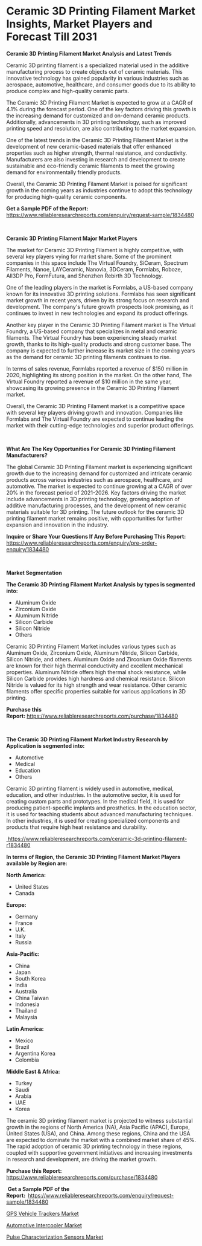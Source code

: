 <p><h1>Ceramic 3D Printing Filament Market Insights, Market Players and Forecast Till 2031</h1></p><p><strong>Ceramic 3D Printing Filament Market Analysis and Latest Trends</strong></p>
<p><p>Ceramic 3D printing filament is a specialized material used in the additive manufacturing process to create objects out of ceramic materials. This innovative technology has gained popularity in various industries such as aerospace, automotive, healthcare, and consumer goods due to its ability to produce complex and high-quality ceramic parts.</p><p>The Ceramic 3D Printing Filament Market is expected to grow at a CAGR of 4.1% during the forecast period. One of the key factors driving this growth is the increasing demand for customized and on-demand ceramic products. Additionally, advancements in 3D printing technology, such as improved printing speed and resolution, are also contributing to the market expansion.</p><p>One of the latest trends in the Ceramic 3D Printing Filament Market is the development of new ceramic-based materials that offer enhanced properties such as higher strength, thermal resistance, and conductivity. Manufacturers are also investing in research and development to create sustainable and eco-friendly ceramic filaments to meet the growing demand for environmentally friendly products.</p><p>Overall, the Ceramic 3D Printing Filament Market is poised for significant growth in the coming years as industries continue to adopt this technology for producing high-quality ceramic components.</p></p>
<p><strong>Get a Sample PDF of the Report:&nbsp;</strong> <a href="https://www.reliableresearchreports.com/enquiry/request-sample/1834480">https://www.reliableresearchreports.com/enquiry/request-sample/1834480</a></p>
<p>&nbsp;</p>
<p><strong>Ceramic 3D Printing Filament Major Market Players</strong></p>
<p><p>The market for Ceramic 3D Printing Filament is highly competitive, with several key players vying for market share. Some of the prominent companies in this space include The Virtual Foundry, SiCeram, Spectrum Filaments, Nanoe, LAYCeramic, Nanovia, 3DCeram, Formlabs, Roboze, All3DP Pro, FormFutura, and Shenzhen Rebirth 3D Technology.</p><p>One of the leading players in the market is Formlabs, a US-based company known for its innovative 3D printing solutions. Formlabs has seen significant market growth in recent years, driven by its strong focus on research and development. The company's future growth prospects look promising, as it continues to invest in new technologies and expand its product offerings.</p><p>Another key player in the Ceramic 3D Printing Filament market is The Virtual Foundry, a US-based company that specializes in metal and ceramic filaments. The Virtual Foundry has been experiencing steady market growth, thanks to its high-quality products and strong customer base. The company is expected to further increase its market size in the coming years as the demand for ceramic 3D printing filaments continues to rise.</p><p>In terms of sales revenue, Formlabs reported a revenue of $150 million in 2020, highlighting its strong position in the market. On the other hand, The Virtual Foundry reported a revenue of $10 million in the same year, showcasing its growing presence in the Ceramic 3D Printing Filament market.</p><p>Overall, the Ceramic 3D Printing Filament market is a competitive space with several key players driving growth and innovation. Companies like Formlabs and The Virtual Foundry are expected to continue leading the market with their cutting-edge technologies and superior product offerings.</p></p>
<p>&nbsp;</p>
<p><strong>What Are The Key Opportunities For Ceramic 3D Printing Filament Manufacturers?</strong></p>
<p><p>The global Ceramic 3D Printing Filament market is experiencing significant growth due to the increasing demand for customized and intricate ceramic products across various industries such as aerospace, healthcare, and automotive. The market is expected to continue growing at a CAGR of over 20% in the forecast period of 2021-2026. Key factors driving the market include advancements in 3D printing technology, growing adoption of additive manufacturing processes, and the development of new ceramic materials suitable for 3D printing. The future outlook for the ceramic 3D printing filament market remains positive, with opportunities for further expansion and innovation in the industry.</p></p>
<p><strong>Inquire or Share Your Questions If Any Before Purchasing This Report:</strong> <a href="https://www.reliableresearchreports.com/enquiry/pre-order-enquiry/1834480">https://www.reliableresearchreports.com/enquiry/pre-order-enquiry/1834480</a></p>
<p>&nbsp;</p>
<p><strong>Market Segmentation</strong></p>
<p><strong>The Ceramic 3D Printing Filament Market Analysis by types is segmented into:</strong></p>
<p><ul><li>Aluminum Oxide</li><li>Zirconium Oxide</li><li>Aluminum Nitride</li><li>Silicon Carbide</li><li>Silicon Nitride</li><li>Others</li></ul></p>
<p><p>Ceramic 3D Printing Filament Market includes various types such as Aluminum Oxide, Zirconium Oxide, Aluminum Nitride, Silicon Carbide, Silicon Nitride, and others. Aluminum Oxide and Zirconium Oxide filaments are known for their high thermal conductivity and excellent mechanical properties. Aluminum Nitride offers high thermal shock resistance, while Silicon Carbide provides high hardness and chemical resistance. Silicon Nitride is valued for its high strength and wear resistance. Other ceramic filaments offer specific properties suitable for various applications in 3D printing.</p></p>
<p><strong>Purchase this Report:&nbsp;</strong><a href="https://www.reliableresearchreports.com/purchase/1834480">https://www.reliableresearchreports.com/purchase/1834480</a></p>
<p>&nbsp;</p>
<p><strong>The Ceramic 3D Printing Filament Market Industry Research by Application is segmented into:</strong></p>
<p><ul><li>Automotive</li><li>Medical</li><li>Education</li><li>Others</li></ul></p>
<p><p>Ceramic 3D printing filament is widely used in automotive, medical, education, and other industries. In the automotive sector, it is used for creating custom parts and prototypes. In the medical field, it is used for producing patient-specific implants and prosthetics. In the education sector, it is used for teaching students about advanced manufacturing techniques. In other industries, it is used for creating specialized components and products that require high heat resistance and durability.</p></p>
<p><a href="https://www.reliableresearchreports.com/ceramic-3d-printing-filament-r1834480">&nbsp;https://www.reliableresearchreports.com/ceramic-3d-printing-filament-r1834480</a></p>
<p><strong>In terms of Region, the Ceramic 3D Printing Filament Market Players available by Region are:</strong></p>
<p>
    <p> <strong> North America: </strong>
        <ul>
            <li>United States</li>
            <li>Canada</li>
        </ul>
        </p> 
    <p> <strong> Europe: </strong>
        <ul>
            <li>Germany</li>
            <li>France</li>
            <li>U.K.</li>
            <li>Italy</li>
            <li>Russia</li>
        </ul>
        </p> 
    <p> <strong> Asia-Pacific: </strong>
        <ul>
            <li>China</li>
            <li>Japan</li>
            <li>South Korea</li>
            <li>India</li>
            <li>Australia</li>
            <li>China Taiwan</li>
            <li>Indonesia</li>
            <li>Thailand</li>
            <li>Malaysia</li>
        </ul>
        </p> 
    <p> <strong> Latin America: </strong>
        <ul>
            <li>Mexico</li>
            <li>Brazil</li>
            <li>Argentina Korea</li>
            <li>Colombia</li>
        </ul>
        </p> 
    <p> <strong> Middle East & Africa: </strong>
        <ul>
            <li>Turkey</li>
            <li>Saudi</li>
            <li>Arabia</li>
            <li>UAE</li>
            <li>Korea</li>
        </ul>
    </p>
    </p>
<p><p>The ceramic 3D printing filament market is projected to witness substantial growth in the regions of North America (NA), Asia Pacific (APAC), Europe, United States (USA), and China. Among these regions, China and the USA are expected to dominate the market with a combined market share of 45%. The rapid adoption of ceramic 3D printing technology in these regions, coupled with supportive government initiatives and increasing investments in research and development, are driving the market growth.</p></p>
<p><strong>Purchase this Report: </strong><a href="https://www.reliableresearchreports.com/purchase/1834480">https://www.reliableresearchreports.com/purchase/1834480</a></p>
<p>&nbsp;<strong>Get a Sample PDF of the Report:&nbsp;&nbsp;</strong><a href="https://www.reliableresearchreports.com/enquiry/request-sample/1834480">https://www.reliableresearchreports.com/enquiry/request-sample/1834480</a></p>
<p><strong></strong></p>
<p><p><a href="https://medium.com/@clairhane1992/gps-vehicle-trackers-market-share-size-trends-industry-analysis-report-by-application-d9eb16182e2c">GPS Vehicle Trackers Market</a></p><p><a href="https://medium.com/@amyjacobi/automotive-intercooler-industry-analysis-report-its-market-size-share-trends-by-application-c4bd047a280f">Automotive Intercooler Market</a></p><p><a href="https://github.com/exodusallen/Market-Research-Report-List-1/blob/main/pulse-characterization-sensors-market.md">Pulse Characterization Sensors Market</a></p></p>